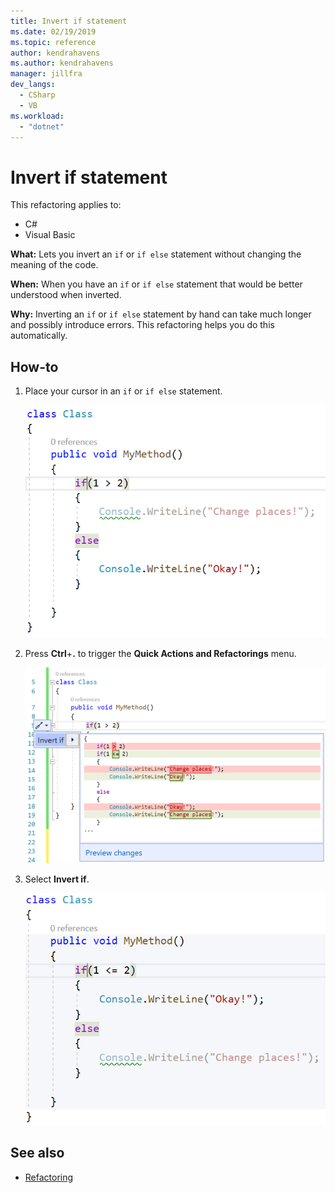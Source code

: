 ```yaml
---
title: Invert if statement
ms.date: 02/19/2019
ms.topic: reference
author: kendrahavens
ms.author: kendrahavens
manager: jillfra
dev_langs:
  - CSharp
  - VB
ms.workload:
  - "dotnet"
---
```

# Invert if statement

This refactoring applies to:

- C#
- Visual Basic

**What:** Lets you invert an `if` or `if else` statement without changing the meaning of the code.

**When:** When you have an `if` or `if else` statement that would be better understood when inverted.

**Why:** Inverting an `if` or `if else` statement by hand can take much longer and possibly introduce errors. This refactoring helps you do this automatically.

## How-to

1. Place your cursor in an `if` or `if else` statement.

    ![Invert if else](media/invert-if.png)

2. Press **Ctrl**+**.** to trigger the **Quick Actions and Refactorings** menu.

    ![Invert if else codefix](media/invert-if-codefix.png)

3. Select **Invert if**.

    ![Invert if else result](media/invert-if-codefix-result.png)

## See also

- [Refactoring](../refactoring-in-visual-studio.md)
